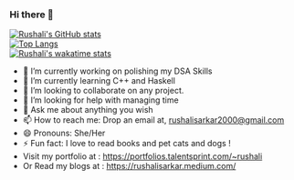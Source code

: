 ### Hi there 👋
[![Rushali's GitHub stats](https://github-readme-stats.vercel.app/api?username=Rushali-Sarkar&show_icons=true&theme=radical)](https://github.com/Rushali-Sarkar/github-readme-stats)
<br>
[![Top Langs](https://github-readme-stats.vercel.app/api/top-langs/?username=Rushali-Sarkar&theme=radical&layout=compact)](https://github.com/Rushali-Sarkar/github-readme-stats)
<br>
[![Rushali's wakatime stats](https://github-readme-stats.vercel.app/api/wakatime?username=RushaliSarkar)](https://github.com/Rushali-Sarkar/github-readme-stats)
<br>

- 🔭 I’m currently working on polishing my DSA Skills
- 🌱 I’m currently learning C++ and Haskell
- 👯 I’m looking to collaborate on any project.
- 🤔 I’m looking for help with managing time
- 💬 Ask me about anything you wish
- 📫 How to reach me: Drop an email at, rushalisarkar2000@gmail.com
- 😄 Pronouns: She/Her
- ⚡ Fun fact: I love to read books and pet cats and dogs !
- Visit my portfolio at : https://portfolios.talentsprint.com/~rushali
- Or Read my blogs at : https://rushalisarkar.medium.com/

